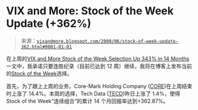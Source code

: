 <!--yml

分类：未分类

日期：2024-05-18 17:44:50

-->

# VIX and More: Stock of the Week Update (+362%)

> 来源：[`vixandmore.blogspot.com/2009/06/stock-of-week-update-362.html#0001-01-01`](http://vixandmore.blogspot.com/2009/06/stock-of-week-update-362.html#0001-01-01)

在上周的[VIX and More Stock of the Week Selection Up 343% in 14 Months](http://vixandmore.blogspot.com/2009/05/stock-of-week-selection-up-373-in-14.html)一文中，我承诺只要连胜纪录（目前已达到 12 周）继续，我将在博客上发布当前的[Stock of the Week](http://vixandmore.blogspot.com/search/label/stock%20of%20the%20week)选择。

首先，为了跟上上周的业务，Core-Mark Holding Company ([CORE](http://vixandmore.blogspot.com/search/label/CORE))在上周结束时上涨了 14.4%。本周的选择，Tech Data ([TECD](http://vixandmore.blogspot.com/search/label/TECD))昨日上涨了 1.4%，使得 Stock of the Week“连续组合”的累计 14 个月回报率达到+362.87%。
